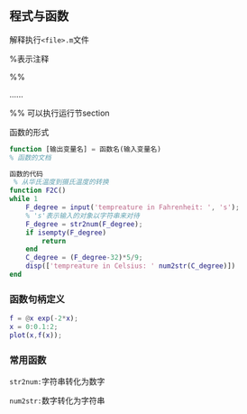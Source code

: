 ## 程式与函数

解释执行`<file>.m`文件

%表示注释



%%

......

%% 可以执行运行节section

函数的形式

```matlab
function [输出变量名] = 函数名(输入变量名)
% 函数的文档

函数的代码
 % 从华氏温度到摄氏温度的转换
function F2C()
while 1
    F_degree = input('tempreature in Fahrenheit: ', 's');
    % 's'表示输入的对象以字符串来对待
    F_degree = str2num(F_degree);
    if isempty(F_degree)
        return
    end
    C_degree = (F_degree-32)*5/9;
    disp(['tempreature in Celsius: ' num2str(C_degree)])
end

```



### 函数句柄定义

```matlab
f = @x exp(-2*x);
x = 0:0.1:2;
plot(x,f(x));
```





### 常用函数

`str2num:`字符串转化为数字

`num2str:`数字转化为字符串





